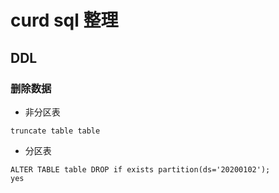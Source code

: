 # curd sql 整理


## DDL



### 删除数据
- 非分区表

```
truncate table table
```

- 分区表
```
ALTER TABLE table DROP if exists partition(ds='20200102');
yes
```
